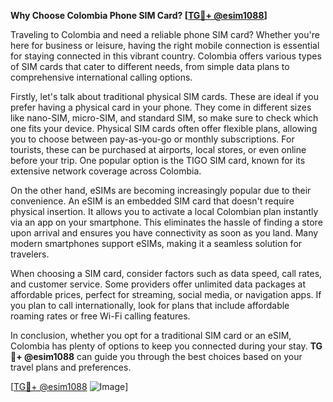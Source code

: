 **Why Choose Colombia Phone SIM Card? [[TG💪+ @esim1088](https://t.me/s/esim1088)]**

Traveling to Colombia and need a reliable phone SIM card? Whether you're here for business or leisure, having the right mobile connection is essential for staying connected in this vibrant country. Colombia offers various types of SIM cards that cater to different needs, from simple data plans to comprehensive international calling options.

Firstly, let's talk about traditional physical SIM cards. These are ideal if you prefer having a physical card in your phone. They come in different sizes like nano-SIM, micro-SIM, and standard SIM, so make sure to check which one fits your device. Physical SIM cards often offer flexible plans, allowing you to choose between pay-as-you-go or monthly subscriptions. For tourists, these can be purchased at airports, local stores, or even online before your trip. One popular option is the TIGO SIM card, known for its extensive network coverage across Colombia.

On the other hand, eSIMs are becoming increasingly popular due to their convenience. An eSIM is an embedded SIM card that doesn't require physical insertion. It allows you to activate a local Colombian plan instantly via an app on your smartphone. This eliminates the hassle of finding a store upon arrival and ensures you have connectivity as soon as you land. Many modern smartphones support eSIMs, making it a seamless solution for travelers.

When choosing a SIM card, consider factors such as data speed, call rates, and customer service. Some providers offer unlimited data packages at affordable prices, perfect for streaming, social media, or navigation apps. If you plan to call internationally, look for plans that include affordable roaming rates or free Wi-Fi calling features.

In conclusion, whether you opt for a traditional SIM card or an eSIM, Colombia has plenty of options to keep you connected during your stay. **TG💪+ @esim1088** can guide you through the best choices based on your travel plans and preferences. 

[[TG💪+ @esim1088](https://t.me/s/esim1088) ![Image](https://i.postimg.cc/Y0z9fWf4/image.png)]